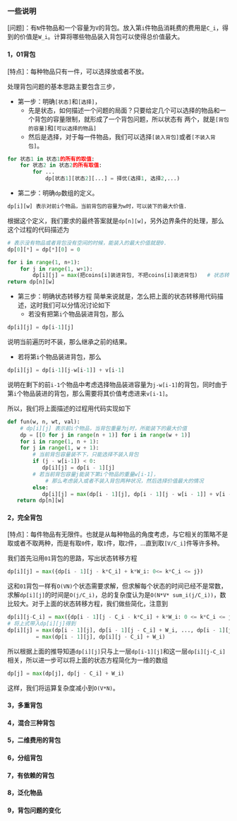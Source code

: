 ### 一些说明
[问题]：有`N`件物品和一个容量为`V`的背包。放入第`i`件物品消耗费的费用是`C_i`，得到的价值是`W_i`。计算将哪些物品装入背包可以使得总价值最大。   


#### 1，01背包
[特点]：每种物品只有一件，可以选择放或者不放。

处理背包问题的基本思路主要包含三步，
* 第一步：明确`[状态]`和`[选择]`，
  * 先是状态，如何描述一个问题的局面？只要给定几个可以选择的物品和一个背包的容量限制，就形成了一个背包问题，所以状态有
  两个，就是`[背包的容量]`和`[可以选择的物品]`
  * 然后是选择，对于每一件物品，我们可以选择`[装入背包]`或者`[不装入背包]`。
```python
for 状态1 in 状态1的所有的取值:
    for 状态2 in 状态2的所有取值:
        for ...
            dp[状态1][状态2][...] = 择优(选择1, 选择2,...)
```

* 第二步：明确`dp`数组的定义。
```python
dp[i][w] 表示对前i个物品，当前背包的容量为w时，可以装下的最大价值.
```
根据这个定义，我们要求的最终答案就是`dp[n][w]`，另外边界条件的处理，那么这个过程的代码描述为
```python
# 表示没有物品或者背包没有空间的时候，能装入的最大价值就是0.
dp[0][*] = dp[*][0] = 0

for i in range(1, n+1):
    for j in range(1, w+1):
        dp[i][j] = max(把coins[i]装进背包, 不把coins[i]装进背包)   # 状态转移
return dp[n][w]      
```

* 第三步：明确状态转移方程
简单来说就是，怎么把上面的状态转移用代码描述，这时我们可以分情况讨论如下
  * 若没有把第`i`个物品装进背包，那么
```python
dp[i][j] = dp[i-1][j]
```
  说明当前遍历时不装，那么继承之前的结果。
  * 若将第`i`个物品装进背包，那么
```python
dp[i][j] = dp[i-1][j-w[i-1]] + v[i-1]
```
  说明在剩下的前`i-1`个物品中考虑选择物品装进容量为`j-w[i-1]`的背包，同时由于第`i`个物品装进的背包，那么需要将其价值考虑进来`v[i-1]`。
  
所以，我们将上面描述的过程用代码实现如下
```python
def fun(w, n, wt, val):
    # dp[i][j] 表示前i个物品，当背包重量为j时，所能装下的最大价值
    dp = [[0 for j in range(n + 1)] for i in range(w + 1)]
    for i in range(1, n + 1):
	for j in range(1, w + 1):
	    # 当前背包容量装不下，只能选择不装入背包
	    if (j - w[i-1]) < 0:
	       dp[i][j] = dp[i - 1][j]
	    # 若当前背包容量j能装下第i个物品的重量w[i-1]，
            # 那么考虑装入或者不装入背包两种状况，然后选择价值最大的情况
	    else:
	       dp[i][j] = max(dp[i - 1][j], dp[i - 1][j - w[i - 1]] + v[i - 1])				
   return dp[n][w]
```
  
#### 2，完全背包
[特点]：每件物品有无限件。也就是从每种物品的角度考虑，与它相关的策略不是取或者不取两种，而是有取`0`件，取`1`件，取`2`件，...直到取`[V/C_i]`件等许多种。

我们首先沿用`01`背包的思路，写出状态转移方程
```python
dp[i][j] = max({dp[i - 1][j - k*C_i] + k*W_i: 0<= k*C_i <= j})
```
这和`01`背包一样有`O(VN)`个状态需要求解，但求解每个状态的时间已经不是常数，求解`dp[i][j]`的时间是`O(j/C_i)`，总的复杂度认为是`O(N*V* sum_i(j/C_i))`，数比较大。对于上面的状态转移方程，我们做些简化，注意到
```python
dp[i][j-C_i] = max({dp[i - 1][j - C_i - k*C_i] + k*W_i: 0 <= k*C_i <= j-C_i})
# 将上式带入dp[i][j]得到
dp[i][j] = max(dp[i - 1][j], dp[i - 1][j - C_i] + W_i, ..., dp[i - 1][j - [j/C_i]*C_i] + [j/C_i]*W_i)
         = max(dp[i - 1][j], dp[i][j - C_i] + W_i)
```
所以根据上面的推导知道`dp[i][j]`只与上一层`dp[i-1][j]`和这一层`dp[i][j-C_i]`相关，所以进一步可以将上面的状态方程简化为一维的数组
```python
dp[j] = max(dp[j], dp[j - C_i] + W_i)
```
这样，我们将运算复杂度减小到`O(V*N)`。


#### 3，多重背包


#### 4，混合三种背包


#### 5，二维费用的背包


#### 6，分组背包



#### 7，有依赖的背包


#### 8，泛化物品


#### 9，背包问题的变化
